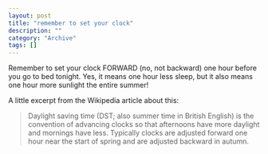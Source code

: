 ```yaml
--- 
layout: post 
title: "remember to set your clock"
description: ""
category: "Archive"
tags: []
---  
```

<p>Remember to set your clock FORWARD (no, not backward) one hour before you go to bed tonight. Yes, it means one hour less sleep, but it also means one hour more sunlight the entire summer!</p> <p>A little excerpt from the Wikipedia article about this: </p> <p><blockquote>Daylight saving time (DST; also summer time in British English) is the convention of advancing clocks so that afternoons have more daylight and mornings have less. Typically clocks are adjusted forward one hour near the start of spring and are adjusted backward in autumn.</blockquote></p>